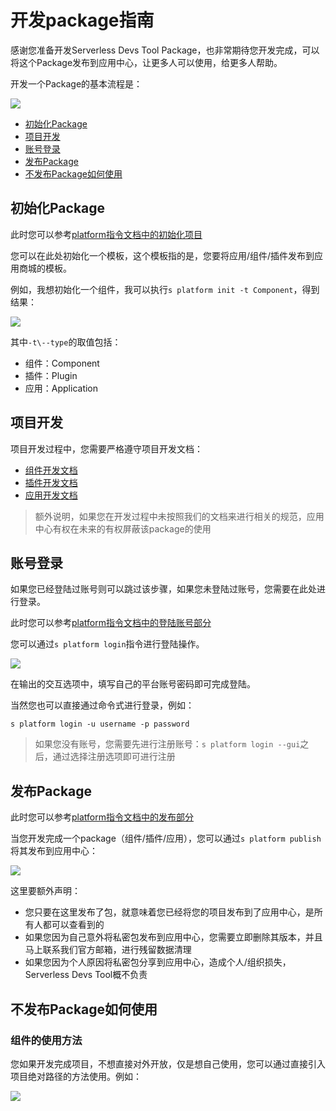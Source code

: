 # 开发package指南

感谢您准备开发Serverless Devs Tool Package，也非常期待您开发完成，可以将这个Package发布到应用中心，让更多人可以使用，给更多人帮助。

开发一个Package的基本流程是：

![](https://images.serverlessfans.com/s-tool/zh/how-to-dev-package-1.jpg)


- [初始化Package](#初始化Package)
- [项目开发](#项目开发)
- [账号登录](#账号登录)
- [发布Package](#发布Package)
- [不发布Package如何使用](#不发布Package如何使用)

## 初始化Package

此时您可以参考[platform指令文档中的初始化项目](../../tool/指令相关/Platform指令.md#初始化项目)

您可以在此处初始化一个模板，这个模板指的是，您要将应用/组件/插件发布到应用商城的模板。

例如，我想初始化一个组件，我可以执行`s platform init -t Component`，得到结果：

![](https://images.serverlessfans.com/s-tool/zh/s-platform-init-component.jpg)

其中`-t\--type`的取值包括：

- 组件：Component
- 插件：Plugin
- 应用：Application

## 项目开发

项目开发过程中，您需要严格遵守项目开发文档：

- [组件开发文档](开发文档/Component开发.md)
- [插件开发文档](开发文档/Plugin开发.md)
- [应用开发文档](开发文档/Application开发.md)

> 额外说明，如果您在开发过程中未按照我们的文档来进行相关的规范，应用中心有权在未来的有权屏蔽该package的使用


## 账号登录

如果您已经登陆过账号则可以跳过该步骤，如果您未登陆过账号，您需要在此处进行登录。

此时您可以参考[platform指令文档中的登陆账号部分](../../tool/指令相关/Platform指令.md#登陆账号)

您可以通过`s platform login`指令进行登陆操作。

![](https://images.serverlessfans.com/s-tool/zh/s-platform-login.jpg)

在输出的交互选项中，填写自己的平台账号密码即可完成登陆。

当然您也可以直接通过命令式进行登录，例如：

```
s platform login -u username -p password
```

> 如果您没有账号，您需要先进行注册账号：`s platform login --gui`之后，通过选择注册选项即可进行注册

## 发布Package

此时您可以参考[platform指令文档中的发布部分](../../tool/指令相关/Platform指令.md#登陆账号)

当您开发完成一个package（组件/插件/应用），您可以通过`s platform publish`将其发布到应用中心：

![](https://images.serverlessfans.com/s-tool/zh/s-platform-publish.jpg)

这里要额外声明：

- 您只要在这里发布了包，就意味着您已经将您的项目发布到了应用中心，是所有人都可以查看到的
- 如果您因为自己意外将私密包发布到应用中心，您需要立即删除其版本，并且马上联系我们官方邮箱，进行残留数据清理
- 如果您因为个人原因将私密包分享到应用中心，造成个人/组织损失，Serverless Devs Tool概不负责

## 不发布Package如何使用

### 组件的使用方法

您如果开发完成项目，不想直接对外开放，仅是想自己使用，您可以通过直接引入项目绝对路径的方法使用。例如：

![](https://images.serverlessfans.com/s-tool/zh/how-to-dev-package-2.jpg)
